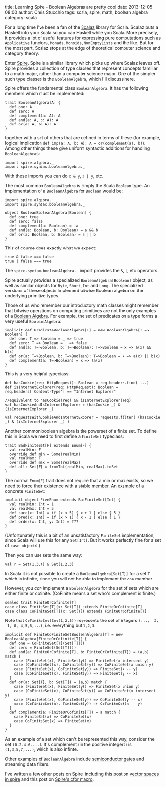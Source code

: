 title: Learning Spire - Boolean Algebras are pretty cool
date: 2013-12-05 08:00
author: Chris Stucchio
tags: scala, spire, math, boolean algebra
category: scala




For a long time I've been a fan of the [Scalaz](https://github.com/scalaz/scalaz) library for Scala. Scalaz puts a Haskell into your Scala so you can Haskell while you Scala. More precisely, it provides a lot of useful features for expressing pure computations such as `Applicative` functors, `Monads`, `Monoids`, `NonEmptyLists` and the like. But for the most part, Scalaz stops at the edge of theoretical computer science and category theory.

Enter [Spire](https://github.com/non/spire). Spire is a similar library which picks up where Scalaz leaves off. Spire provides a collection of type classes that represent concepts familiar to a math major, rather than a computer science major. One of the simpler such type classes is the `BooleanAlgebra`, which I'll discuss here.



Spire offers the fundamental class `BooleanAlgebra`. It has the following members which must be implemented:

    trait BooleanAlgebra[A] {
      def one: A
      def zero: A
      def complement(a: A): A
      def and(a: A, b: A): A
      def or(a: A, b: A): A
    }

together with a set of others that are defined in terms of these (for example, logical implication `def imp(a: A, b: A): A = or(complement(a), b)`). Among other things these give uniform syntactic additions for handling `BooleanAlgebra`s:

    import spire.algebra._
    import spire.syntax.booleanAlgebra._

With these imports you can do `x & y`, `x | y`, etc.

The most common `BooleanAlgebra` is simply the Scala `Boolean` type. An implementation of a `BooleanAlgebra` for `Boolean` would be:

    import spire.algebra._
    import spire.syntax.booleanAlgebra._

    object BooleanBooleanAlgebra[Boolean] {
      def one: true
      def zero: false
      def complement(a: Boolean) = !a
      def and(a: Boolean, b: Boolean) = a && b
      def or(a: Boolean, b: Boolean) = a || b
    }

This of course does exactly what we expect:

    true & false === false
    true | false === true

The `spire.syntax.booleanAlgebra._` import provides the `&`, `|`, etc operators.

 Spire actually provides a specialized `BooleanAlgebra[Boolean]` object, as well as similar objects for `Byte`, `Short`, `Int` and `Long`. The specialized versions of these objects implement bitwise Boolean algebra on the underlying primitive types.

Those of us who remember our introductory math classes might remember that bitwise operations on computing primitives are not the only examples of a [Boolean Algebra](http://en.wikipedia.org/wiki/Boolean_algebra_(structure)). For example, the set of predicates on a type forms a very useful `BooleanAlgebra`:

    implicit def PredicateBooleanAlgebra[T] = new BooleanAlgebra[T => Boolean] {
      def one: T => Boolean = _ => true
      def zero: T => Boolean = _ => false
      def and(a: T=>Boolean, b: T=>Boolean): T=>Boolean = x => a(x) && b(x)
      def or(a: T=>Boolean, b: T=>Boolean): T=>Boolean = x => a(x) || b(x)
      def complement(a: T=>Boolean) = x => !a(x)
    }

This is a very helpful typeclass:

    def hasCookie(req: HttpRequest): Boolean = req.headers.find( ...)
    def isInternetExplorer(req: HttpRequest): Boolean = req.headers['Content-Type'] == "Internet Explorer"

    //equivalent to hasCookie(req) && isInternetExplorer(req)
    val hasCookieAndIsInternetExplorer = (hasCookie _) & (isInternetExplorer _)

    val requestsWithCookieAndInternetExporer = requests.filter( (hasCookie _) & (isInternetExplorer _) )

Another common boolean algebra is the powerset of a finite set. To define this in Scala we need to first define a `FiniteSet` typeclass:

    trait BadFiniteSet[F] extends Enum[F] {
      val realMin: F
      override def min = Some(realMin)
      val realMax: F
      override def max = Some(realMax)
      def all: Set[F] = fromToL(realMin, realMax).toSet
    }

The normal `Enum[F]` trait does not require that a min or max exists, so we need to force their existence with a stable member. An example of a concrete `FiniteSet`:

    implicit object FiveEnum extends BadFiniteSet[Int] {
      val realMin: Int = 1
      val realMax: Int = 5
      def succ(x: Int) = if (x < 5) { x + 1 } else { 5 }
      def pred(x: Int) = if (x > 1) { x - 1 } else { 1 }
      def order(x: Int, y: Int) = ???
    }

(Unfortunately this is a bit of an unsatisfactory `FiniteSet` implementation, since Scala will use this for any `Set[Int]`. But it works perfectly fine for a set of `case object`s.)

Then you can use sets the same way:

    val r = Set(1,3,4) & Set(1,2,3)

In Scala it is not possible to create a `BooleanAlgebra[Set[T]]` for a set `T` which is infinite, since you will not be able to implement the `one` member.

However, you *can* implement a `BooleanAlgebra` for the set of sets which are either finite or cofinite. (CoFinite means a set who's complement is finite.)

    sealed trait FiniteOrCofinite[T]
    case class FiniteSet[T](x: Set[T]) extends FiniteOrCofinite[T]
    case class CoFiniteSet[T](x: Set[T]) extends FiniteOrCofinite[T]

Note that `CoFiniteSet(Set(1,2,3))` represents the set of integers `(..., -2, -1, 0, 4,5,6,...)`, i.e. everything but `1,2,3`.

    implicit def FiniteCoFiniteSetBooleanAlgebra[T] = new BooleanAlgebra[FiniteOrCofinite[T]] {
      def one = CoFiniteSet[T](Set[T]())
      def zero = FiniteSet(Set[T]())
      def and(a: FiniteOrCofinite[T], b: FiniteOrCofinite[T]) = (a,b) match {
        case (FiniteSet(x), FiniteSet(y)) => FiniteSet(x intersect y)
        case (CoFiniteSet(x), CoFiniteSet(y)) => CoFiniteSet(x union y)
        case (FiniteSet(x), CoFiniteSet(y)) => FiniteSet(x -- y)
        case (CoFiniteSet(x), FiniteSet(y)) => FiniteSet(y -- x)
      }
      def or(a: Set[T], b: Set[T]) = (a,b) match {
        case (FiniteSet(x), FiniteSet(y)) => FiniteSet(x union y)
        case (CoFiniteSet(x), CoFiniteSet(y)) => CoFiniteSet(x intersect y)
        case (FiniteSet(x), CoFiniteSet(y)) => CoFiniteSet(y -- x)
        case (CoFiniteSet(x), FiniteSet(y)) => CoFiniteSet(x -- y)
      }
      def complement(a: FiniteOrCofinite[T]) = a match {
        case FiniteSet(x) => CoFiniteSet(x)
        case CoFiniteSet(x) => FiniteSet(x)
      }
    }

As an example of a set which can't be represented this way, consider the set `(0,2,4,6,...)`. It's complement (in the positive integers) is `(1,3,5,7,...)`, which is also infinte.

Other examples of `BooleanAlgebra` include [semiconductor gates](http://www.allaboutcircuits.com/vol_4/chpt_7/6.html) and streaming data filters.

I've written a few other posts on Spire, including this post on [vector spaces in spire](http://www.chrisstucchio.com/blog/2013/learning_spire_vector_space.html) and this post on [Spire's cfor macro](http://www.chrisstucchio.com/blog/2014/learning_spire_cfor.html).
